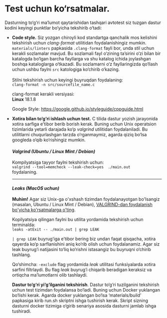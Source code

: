 # Test uchun ko‘rsatmalar. 

Dasturning to‘g‘ri ma‘lumot qaytarishidan tashqari avtotest siz tuzgan dastur kodini keyingi punktlar bo‘yicha tekshirib o‘tadi: 

* **Code style.** Siz yozgan chiroyli kod standartga qanchalik mos kelishini tekshirish uchun _clang-format_ utilitidan foydalanishingiz mumkin. 
  ```materials/linters``` papkasida ```.clang-format``` fayli bor, unda stil uchun kerakli sozlamalar mavjud. 
  Bu sozlamali fayl o‘zining ta’sirini o‘zi bilan bir katalogda bo‘lgan barcha fayllarga va shu katalog ichida joylashgan boshqa kataloglarga o‘tkazadi. 
  Bu sozlamarni o‘z fayllaringizda qo‘llash uchun ushbu faylni ```src``` katologiga ko‘chirib o‘kazing. \
  \
  Stilni tekshirish uchun keyingi buyruqdan foydalaning: \
  ```clang-format -n src/sourcefile_name.c```
  
  clang-format kerakli versiyasi: \
  **Linux** 18.1.8
  
  Google Style: https://google.github.io/styleguide/cppguide.html
  

* **Xotira bilan to‘g‘ri ishlash uchun test.** C tilida dastur yozish jarayonida xotira sarfiga e’tibor berib borish kerak. Buning uchun Unix operatsion tizimlarida yetarli darajada ko‘p _valgrind_ utilitidan foydalaniladi. Bu utilitlarni chuqurlashgan tarzda o‘rganmaymiz, agarda qiziq bo‘lsa googleda o‘qib ko‘rishingiz mumkin. 

  #### _Valgrind (Ubuntu / Linux Mint / Debian)_

  Kompilyatsiga tayyor faylni tekshirish uchun: \
  ```valgrind --tool=memcheck --leak-check=yes  ./main.out``` \
  foydalaning. 

  ---

  #### _Leaks (MacOS uchun)_

  **Muhim!** Agar siz Unix-ga o'xshash tizimdan foydalanayotgan bo'lsangiz (masalan, Ubuntu / Linux Mint / Debian), [VALGRIND-dan foydalanish bo'yicha ko'rsatmalarga o'ting](#valgrind-ubuntu-linux-mint-debian).

  Kopilyatsiya qilingan faylni bu utilita yordamida tekshirish uchun terminalda: \
  ```leaks -atExit -- ./main.out | grep LEAK```
 
  ```| grep LEAK``` buyrug‘iga e’tibor bering biz undan faqat qisqacha, xotira qayerda ko‘p sarflanishini aniq ko‘rib olish uchun foydalanamiz. 
  Agar siz leak buyrug‘i natijasini to‘liq ko‘rishni istasangiz bu buyruqni o‘chirib tashlang. 

  Qo‘shimcha: 
  ```-exclude``` flag yordamida _leak_ utilitasi funksiyalarda xotira sarfini filtrlaydi. Bu flag _leak_ buyrug‘i chiqarib beradigan keraksiz va ortiqcha ma’lumotlarni olib tashlaydi. 
  
  **Dastur to‘g‘ri yi‘g‘ilganini tekshirish**. Dastur to‘g‘ri tuzilganini tekshirish uchun test tizimdan foydalansa bo‘ladi. Buning uchun Docker yuklangan bo‘lishi kerak. Agarda docker yuklangan bo‘lsa ‘materials/build’ papkasiga kirib run.sh skriptni ishga tushirish kerak. Skript sizning dasturni docker tizimiga o‘girib senariya asosida dasturni jamlab ishga tushiradi. 
